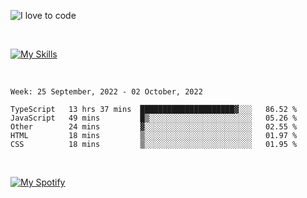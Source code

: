 ![I love to code](https://capsule-render.vercel.app/api?height=250&type=waving&color=gradient&customColorList=14&section=header&text=%F0%9F%92%80%20%F0%9F%96%A4%20%F0%9F%92%BB&fontSize=34&fontColor=fff&animation=fadeIn&fontAlignY=40)

<br>

[![My Skills](https://skillicons.dev/icons?i=html,css,js,ts,dart,react,vue,astro,nextjs,nuxtjs,svelte,remix,gatsby,flutter,jest,sass,styledcomponents,tailwind,materialui,nodejs,graphql,git,netlify,ai,figma)](https://skillicons.dev)

<br>


<!--START_SECTION:waka-->
```text
Week: 25 September, 2022 - 02 October, 2022

TypeScript   13 hrs 37 mins  █████████████████████▓░░░   86.52 % 
JavaScript   49 mins         █▒░░░░░░░░░░░░░░░░░░░░░░░   05.26 % 
Other        24 mins         ▓░░░░░░░░░░░░░░░░░░░░░░░░   02.55 % 
HTML         18 mins         ▒░░░░░░░░░░░░░░░░░░░░░░░░   01.97 % 
CSS          18 mins         ▒░░░░░░░░░░░░░░░░░░░░░░░░   01.95 % 
```
<!--END_SECTION:waka-->


<br>

[![My Spotify](https://spotify-github-profile.vercel.app/api/view?uid=dmblakedesign&cover_image=true&theme=default&bar_color=53b14f&bar_color_cover=false)](https://github.com/kittinan/spotify-github-profile)
